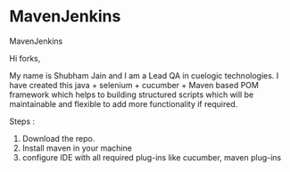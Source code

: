 # MavenJenkins
MavenJenkins

Hi forks,

My name is Shubham Jain and I am a Lead QA in cuelogic technologies.
I have created this java + selenium + cucumber + Maven based POM framework which helps to building structured scripts which will be maintainable and flexible to add more functionality if required.

Steps :

1. Download the repo.
2. Install maven in your machine
3. configure IDE with all required plug-ins like cucumber, maven plug-ins
